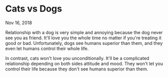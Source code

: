 # Cats vs Dogs

Nov 16, 2018

Relationship with a dog is very simple and annoying because the dog never see you as friend. It'll love you the whole time no matter if you're treating it good or bad. Unfortunately, dogs see humans superior than them, and they even let humans control their whole life.

In contrast, cats won't love you unconditionally. It'll be a complicated relationship depending on both sides attitude and mood. They won't let you control their life because they don't see humans superior than them.
